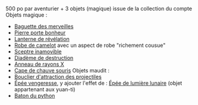 500 po par aventurier + 3 objets (magique) issue de la collection du compte
Objets magique :
- [Baguette des merveilles](https://www.aidedd.org/dnd/om.php?vf=baguette-des-merveilles)
- [Pierre porte bonheur](https://www.aidedd.org/dnd/om.php?vf=pierre-porte-bonheur)
- [Lanterne de révélation](https://www.aidedd.org/dnd/om.php?vf=lanterne-de-revelation)
- [Robe de camelot](https://www.aidedd.org/dnd/om.php?vf=robe-de-camelot) avec un aspect de robe "richement cousue"
- [Sceptre inamovible](https://www.aidedd.org/dnd/om.php?vf=sceptre-inamovible)
- [Diadème de destruction](https://www.aidedd.org/dnd/om.php?vf=diademe-de-destruction)
- [Anneau de rayons X](https://www.aidedd.org/dnd/om.php?vf=anneau-de-rayons-x)
- [Cape de chauve souris](https://www.aidedd.org/dnd/om.php?vf=cape-de-la-chauve-souris)
Objets maudit :
- [Bouclier d'attraction des projectiles](https://www.aidedd.org/dnd/om.php?vf=bouclier-d-attraction-des-projectiles)
- [Épée vengeresse](https://www.aidedd.org/dnd/om.php?vf=epee-vengeresse), y ajouter l'effet de : [Épée de lumière lunaire](https://www.aidedd.org/dnd/om.php?vf=epee-de-lumiere-lunaire)
(objet appartenant aux yuan-ti)
- [Baton du python](https://www.aidedd.org/dnd/om.php?vf=baton-du-python) 